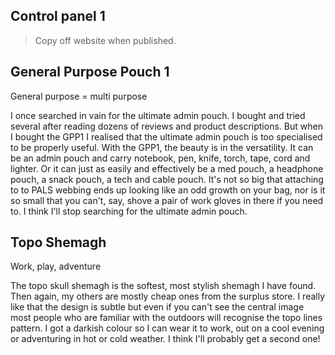 ---
---
## Control panel 1
>Copy off website when published.

## General Purpose Pouch 1
General purpose = multi purpose

I once searched in vain for the ultimate admin pouch. I bought and tried several after reading dozens of reviews and product descriptions. But when I bought the GPP1 I realised that the ultimate admin pouch is too specialised to be properly useful. With the GPP1, the beauty is in the versatility. It can be an admin pouch and carry notebook, pen, knife, torch, tape, cord and lighter. Or it can just as easily and effectively be a med pouch, a headphone pouch, a snack pouch, a tech and cable pouch. It's not so big that attaching to to PALS webbing ends up looking like an odd growth on your bag, nor is it so small that you can't, say, shove a pair of work gloves in there if you need to. I think I'll stop searching for the ultimate admin pouch.

## Topo Shemagh
Work, play, adventure

The topo skull shemagh is the softest, most stylish shemagh I have found. Then again, my others are mostly cheap ones from the surplus store. I really like that the design is subtle but even if you can't see the central image most people who are familiar with the outdoors will recognise the topo lines pattern. I got a darkish colour so I can wear it to work, out on a cool evening or adventuring in hot or cold weather. I think I'll probably get a second one!
